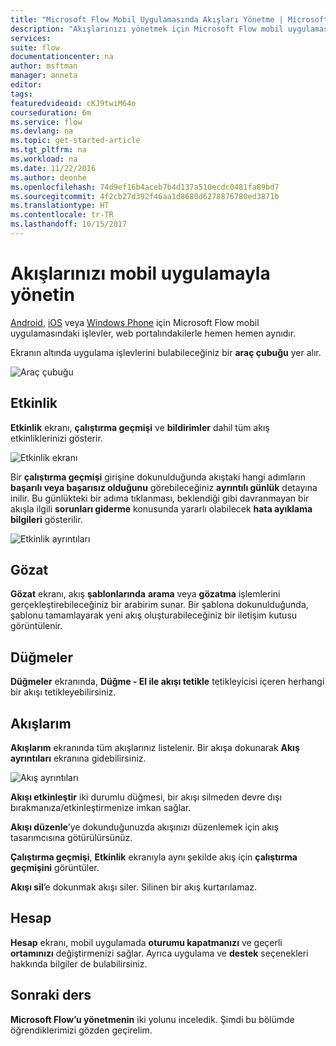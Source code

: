 ```yaml
---
title: "Microsoft Flow Mobil Uygulamasında Akışları Yönetme | Microsoft Docs"
description: "Akışlarınızı yönetmek için Microsoft Flow mobil uygulamasını nasıl kullanacağınızı öğrenin."
services: 
suite: flow
documentationcenter: na
author: msftman
manager: anneta
editor: 
tags: 
featuredvideoid: cKJ9twiM64o
courseduration: 6m
ms.service: flow
ms.devlang: na
ms.topic: get-started-article
ms.tgt_pltfrm: na
ms.workload: na
ms.date: 11/22/2016
ms.author: deonhe
ms.openlocfilehash: 74d9ef16b4aceb7b4d137a510ecdc0481fa89bd7
ms.sourcegitcommit: 4f2cb27d392f46aa1d8680d6278876780ed3871b
ms.translationtype: HT
ms.contentlocale: tr-TR
ms.lasthandoff: 10/15/2017
---
```

# <a name="manage-flows-with-the-mobile-app"></a>Akışlarınızı mobil uygulamayla yönetin
[Android](https://aka.ms/flowmobiledocsandroid), [iOS](https://aka.ms/flowmobiledocsios) veya [Windows Phone](https://aka.ms/flowmobilewindows) için Microsoft Flow mobil uygulamasındaki işlevler, web portalındakilerle hemen hemen aynıdır.

Ekranın altında uygulama işlevlerini bulabileceğiniz bir **araç çubuğu** yer alır.

![Araç çubuğu](./media/learning-manage-mobile/mobile-toolbar.png)

## <a name="activity"></a>Etkinlik
**Etkinlik** ekranı, **çalıştırma geçmişi** ve **bildirimler** dahil tüm akış etkinliklerinizi gösterir.

![Etkinlik ekranı](./media/learning-manage-mobile/flow-activity.png)

Bir **çalıştırma geçmişi** girişine dokunulduğunda akıştaki hangi adımların **başarılı veya başarısız olduğunu** görebileceğiniz **ayrıntılı günlük** detayına inilir.  Bu günlükteki bir adıma tıklanması, beklendiği gibi davranmayan bir akışla ilgili **sorunları giderme** konusunda yararlı olabilecek **hata ayıklama bilgileri** gösterilir.

![Etkinlik ayrıntıları](./media/learning-manage-mobile/activity-details.png)

## <a name="browse"></a>Gözat
**Gözat** ekranı, akış **şablonlarında** **arama** veya **gözatma** işlemlerini gerçekleştirebileceğiniz bir arabirim sunar.  Bir şablona dokunulduğunda, şablonu tamamlayarak yeni akış oluşturabileceğiniz bir iletişim kutusu görüntülenir. 

## <a name="buttons"></a>Düğmeler
**Düğmeler** ekranında, **Düğme - El ile akışı tetikle** tetikleyicisi içeren herhangi bir akışı tetikleyebilirsiniz.

## <a name="my-flows"></a>Akışlarım
**Akışlarım** ekranında tüm akışlarınız listelenir.  Bir akışa dokunarak **Akış ayrıntıları** ekranına gidebilirsiniz.

![Akış ayrıntıları](./media/learning-manage-mobile/flow-details.png)

**Akışı etkinleştir** iki durumlu düğmesi, bir akışı silmeden devre dışı bırakmanıza/etkinleştirmenize imkan sağlar.

**Akışı düzenle**’ye dokunduğunuzda akışınızı düzenlemek için akış tasarımcısına götürülürsünüz.

**Çalıştırma geçmişi**, **Etkinlik** ekranıyla aynı şekilde akış için **çalıştırma geçmişini** görüntüler.

**Akışı sil**’e dokunmak akışı siler.  Silinen bir akış kurtarılamaz.

## <a name="account"></a>Hesap
**Hesap** ekranı, mobil uygulamada **oturumu kapatmanızı** ve geçerli **ortamınızı** değiştirmenizi sağlar.  Ayrıca uygulama ve **destek** seçenekleri hakkında bilgiler de bulabilirsiniz.

## <a name="next-lesson"></a>Sonraki ders
**Microsoft Flow’u yönetmenin** iki yolunu inceledik.  Şimdi bu bölümde öğrendiklerimizi gözden geçirelim.


